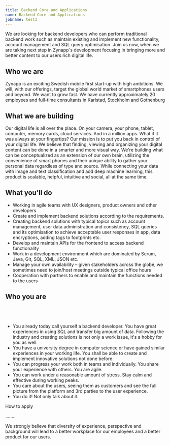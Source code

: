 ```yaml
---
title: Backend Core and Applications
name: Backend Core and Applications
jobname: test3
---
```



We are looking for backend developers who can perform traditional backend work such as maintain existing and implement new functionality, account management and SQL query optimisation. Join us now, when we are taking next step in Zynapp&acute;s development focusing in bringing more and better content to our users rich digital life.

## Who we are

Zynapp is an exciting Swedish mobile first start-up with high ambitions. We will, with our offerings, target the global world market of smartphones users and beyond. We want to grow fast. We have currently approximately 20 employees and full-time consultants in Karlstad, Stockholm and Gothenburg

## What we are building

Our digital life is all over the place. On your camera, your phone, tablet, computer, memory cards, cloud services. And in a million apps. What if it was always at your fingertips? Our mission is to put you back in control of your digital life. We believe that finding, viewing and organizing your digital content can be done in a smarter and more visual way. We're building what can be conceptualized as an extension of our own brain, utilizing the convenience of smart phones and their unique ability to gather your personal data regardless of type and source. While connecting your data with image and text classification and add deep machine learning, this product is scalable, helpful, intuitive and social, all at the same time.

## What you’ll do

* Working in agile teams with UX designers, product owners and other developers
* Create and implement backend solutions according to the requirements.
* Creating backend solutions with typical topics such as account management, user data administration and consistency, SQL queries and its optimisation to achieve acceptable user responses in app, data encryptions, adding tags to footprints etc.&nbsp;
* Develop and maintain APIs for the frontend to access backend functionality
* Work in a development environment which are dominated by Scrum, Java, Git, SQL, XML, JSON etc. &nbsp;
* Manage your own availability – given stakeholders across the globe, we sometimes need to join/host meetings outside typical office hours
* Cooperation with partners to enable and maintain the functions needed to the users

## Who you are

## &nbsp;

* You already today call yourself a backend developer. You have great experiences in using SQL and transfer big amount of data. Following the industry and creating solutions is not only a work issue, it's a hobby for you as well.
* You have a university degree in computer science or have gained similar experiences in your working life. You shall be able to create and implement innovative solutions not done before.
* You can progress your work both in teams and individually. You share your experience with others. You are agile.
* You can work under a reasonable amount of stress. Stay calm and effective during working peaks.
* You care about the users, seeing them as customers and see the full picture from the platform and 3rd parties to the user experience.
* You do it! Not only talk about it.

How to apply

……..

We strongly believe that diversity of experience, perspective and background will lead to a better workplace for our employees and a better product for our users.